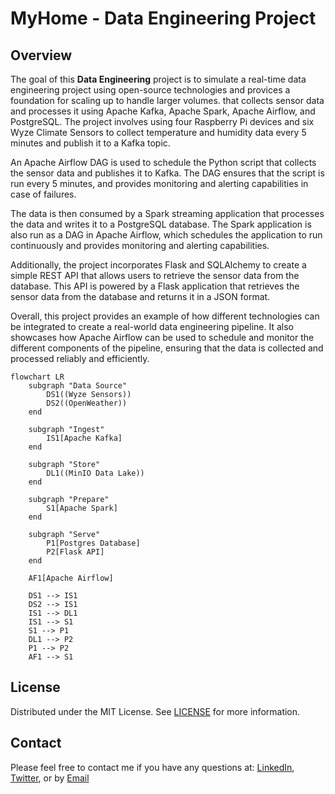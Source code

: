 #  MyHome - Data Engineering Project

## Overview

The goal of this **Data Engineering** project is to simulate a real-time data engineering project using open-source technologies and provices a foundation for scaling up to handle larger volumes. that collects sensor data and processes it using Apache Kafka, Apache Spark, Apache Airflow, and PostgreSQL. The project involves using four Raspberry Pi devices and six Wyze Climate Sensors to collect temperature and humidity data every 5 minutes and publish it to a Kafka topic.

An Apache Airflow DAG is used to schedule the Python script that collects the sensor data and publishes it to Kafka. The DAG ensures that the script is run every 5 minutes, and provides monitoring and alerting capabilities in case of failures.

The data is then consumed by a Spark streaming application that processes the data and writes it to a PostgreSQL database. The Spark application is also run as a DAG in Apache Airflow, which schedules the application to run continuously and provides monitoring and alerting capabilities.

Additionally, the project incorporates Flask and SQLAlchemy to create a simple REST API that allows users to retrieve the sensor data from the database. This API is powered by a Flask application that retrieves the sensor data from the database and returns it in a JSON format.

Overall, this project provides an example of how different technologies can be integrated to create a real-world data engineering pipeline. It also showcases how Apache Airflow can be used to schedule and monitor the different components of the pipeline, ensuring that the data is collected and processed reliably and efficiently.


```mermaid 
flowchart LR
    subgraph "Data Source"
        DS1((Wyze Sensors))
        DS2((OpenWeather))
    end

    subgraph "Ingest"
        IS1[Apache Kafka]
    end

    subgraph "Store"
        DL1((MinIO Data Lake))
    end

    subgraph "Prepare"
        S1[Apache Spark]
    end

    subgraph "Serve"
        P1[Postgres Database]
        P2[Flask API]
    end

    AF1[Apache Airflow]

    DS1 --> IS1
    DS2 --> IS1
    IS1 --> DL1
    IS1 --> S1
    S1 --> P1
    DL1 --> P2
    P1 --> P2
    AF1 --> S1

```

## License

Distributed under the MIT License. See [LICENSE](https://github.com/damklis/DataEngineeringProject/blob/master/LICENSE) for more information.

## Contact

Please feel free to contact me if you have any questions at: [LinkedIn](https://www.linkedin.com/in/johnsonjessm/), [Twitter](https://twitter.com/iamJessMJohnson), or by [Email](hello@JessMJohnson.com)
